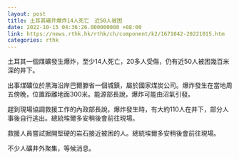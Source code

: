 ```yaml
---
layout: post
title: 土耳其礦井爆炸14人死亡　近50人被困
date: 2022-10-15 04:36:26.000000000 +08:00
link: https://news.rthk.hk/rthk/ch/component/k2/1671042-20221015.htm
categories: rthk
---
```


土耳其一個煤礦發生爆炸，至少14人死亡，20多人受傷，仍有近50人被困幾百米深的井下。

出事煤礦位於黑海沿岸巴爾滕省一個城鎮，屬於國家煤炭公司。爆炸發生在當地周五傍晚，位置距離地面300米。能源部長說，爆炸可能由沼氣引發。

趕到現場協調救援工作的內政部長說，爆炸發生時，有大約110人在井下，部分人事後自行逃出。總統埃爾多安稍後會前往現場。

救援人員嘗試掘開堅硬的岩石接近被困的人。總統埃爾多安稍後會前往現場。

不少人礦井外聚集，等候消息。
